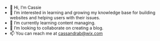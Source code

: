 - 👋 Hi, I’m Cassie
- 👀 I’m interested in learning and growing my knowledge base for building websites and helping users with their issues.
- 🌱 I’m currently learning content managing.
- 💞️ I’m looking to collaborate on creating a blog.
- 📫 You can reach me at cassandrab@wix.com

<!---
CBurkholder89/CBurkholder89 is a ✨ special ✨ repository because its `README.md` (this file) appears on your GitHub profile.
You can click the Preview link to take a look at your changes.
--->
